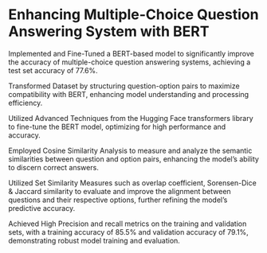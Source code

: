 # Enhancing Multiple-Choice Question Answering System with BERT

Implemented and Fine-Tuned a BERT-based model to significantly improve the accuracy of multiple-choice question answering systems, achieving a test set accuracy of 77.6%.

Transformed Dataset by structuring question-option pairs to maximize compatibility with BERT, enhancing model understanding and processing efficiency.

Utilized Advanced Techniques from the Hugging Face transformers library to fine-tune the BERT model, optimizing for high performance and accuracy.

Employed Cosine Similarity Analysis to measure and analyze the semantic similarities between question and option pairs, enhancing the model’s ability to discern correct answers.

Utilized Set Similarity Measures such as overlap coefficient, Sorensen-Dice & Jaccard similarity to evaluate and improve the alignment between questions and their respective options, further refining the model’s predictive accuracy.

Achieved High Precision and recall metrics on the training and validation sets, with a training accuracy of 85.5% and validation accuracy of 79.1%, demonstrating robust model training and evaluation.

